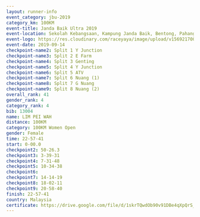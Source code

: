 ```yaml
---
layout: runner-info 
event_category: jbu-2019 
category_km: 100KM 
event-title: Janda Baik Ultra 2019  
event-location: Sekolah Kebangsaan, Kampung Janda Baik, Bentong, Pahang, Malaysia 
event-logo: https://res.cloudinary.com/raceyaya/image/upload/v1569217009/logo/janda-baik_vch1pc.jpg 
event-date: 2019-09-14 
checkpoint-name2: Split 1 Y Junction 
checkpoint-name3: Split 2 E Farm 
checkpoint-name4: Split 3 Genting 
checkpoint-name5: Split 4 Y Junction 
checkpoint-name6: Split 5 ATV 
checkpoint-name7: Split 6 Nuang (1) 
checkpoint-name8: Split 7 G Nuang 
checkpoint-name9: Split 8 Nuang (2) 
overall_rank: 41
gender_rank: 4
category_rank: 4
bib: 13004
name: LIM PEI WAH
distance: 100KM
category: 100KM Women Open
gender: Female
time: 22-57-41
start: 0-00.0
checkpoint2: 50-26.3
checkpoint3: 3-39-31
checkpoint4: 7-31-48
checkpoint5: 10-34-38
checkpoint6: 
checkpoint7: 14-14-19
checkpoint8: 18-02-11
checkpoint9: 20-58-40
finish: 22-57-41
country: Malaysia
certificate: https://drive.google.com/file/d/1skrTQwdOb90v91DBe4qXpQrS_heXacpl/view?usp=sharing
---
```

